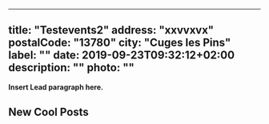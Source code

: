 
---
title: "Testevents2"
address: "xxvvxvx"
postalCode: "13780"
city: "Cuges les Pins"
label: ""
date: 2019-09-23T09:32:12+02:00
description: ""
photo: ""
---

**Insert Lead paragraph here.**

## New Cool Posts


